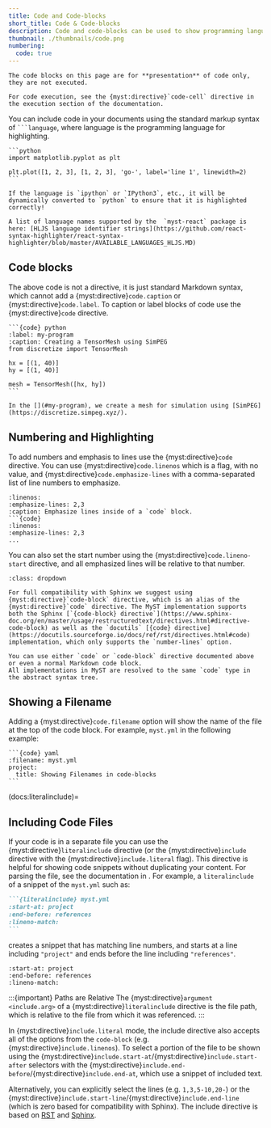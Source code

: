 ```yaml
---
title: Code and Code-blocks
short_title: Code & Code-blocks
description: Code and code-blocks can be used to show programming languages.
thumbnail: ./thumbnails/code.png
numbering:
  code: true
---
```


```{warning}
The code blocks on this page are for **presentation** of code only, they are not executed.

For code execution, see the {myst:directive}`code-cell` directive in the execution section of the documentation.
```

You can include code in your documents using the standard markup syntax of ` ```language `,
where language is the programming language for highlighting.

````{myst}
```python
import matplotlib.pyplot as plt

plt.plot([1, 2, 3], [1, 2, 3], 'go-', label='line 1', linewidth=2)
```
````

```{note}
If the language is `ipython` or `IPython3`, etc., it will be dynamically converted to `python` to ensure that it is highlighted correctly!

A list of language names supported by the  `myst-react` package is here: [HLJS language identifier strings](https://github.com/react-syntax-highlighter/react-syntax-highlighter/blob/master/AVAILABLE_LANGUAGES_HLJS.MD)
```

## Code blocks

The above code is not a directive, it is just standard Markdown syntax, which cannot add a {myst:directive}`code.caption` or {myst:directive}`code.label`. To caption or label blocks of code use the {myst:directive}`code` directive.

````{myst}
```{code} python
:label: my-program
:caption: Creating a TensorMesh using SimPEG
from discretize import TensorMesh

hx = [(1, 40)]
hy = [(1, 40)]

mesh = TensorMesh([hx, hy])
```

In the [](#my-program), we create a mesh for simulation using [SimPEG](https://discretize.simpeg.xyz/).
````

## Numbering and Highlighting

To add numbers and emphasis to lines use the {myst:directive}`code` directive. You can use {myst:directive}`code.linenos` which is a flag, with no value, and {myst:directive}`code.emphasize-lines` with a comma-separated list of line numbers to emphasize.

````{code} md
:linenos:
:emphasize-lines: 2,3
:caption: Emphasize lines inside of a `code` block.
```{code}
:linenos:
:emphasize-lines: 2,3
...
````

You can also set the start number using the {myst:directive}`code.lineno-start` directive, and all emphasized lines will be relative to that number.

```{tip} Docutils and Sphinx Compatibility
:class: dropdown

For full compatibility with Sphinx we suggest using {myst:directive}`code-block` directive, which is an alias of the {myst:directive}`code` directive. The MyST implementation supports both the Sphinx [`{code-block} directive`](https://www.sphinx-doc.org/en/master/usage/restructuredtext/directives.html#directive-code-block) as well as the `docutils` [{code} directive](https://docutils.sourceforge.io/docs/ref/rst/directives.html#code) implementation, which only supports the `number-lines` option.

You can use either `code` or `code-block` directive documented above or even a normal Markdown code block.
All implementations in MyST are resolved to the same `code` type in the abstract syntax tree.
```

## Showing a Filename

Adding a {myst:directive}`code.filename` option will show the name of the file at the top of the code block. For example, `myst.yml` in the following example:

````{myst}
```{code} yaml
:filename: myst.yml
project:
  title: Showing Filenames in code-blocks
```
````

(docs:literalinclude)=

## Including Code Files

If your code is in a separate file you can use the {myst:directive}`literalinclude` directive (or the {myst:directive}`include` directive with the {myst:directive}`include.literal` flag).
This directive is helpful for showing code snippets without duplicating your content.
For parsing the file, see the documentation in [](#docs:include).
For example, a `literalinclude` of a snippet of the `myst.yml` such as:

````markdown
```{literalinclude} myst.yml
:start-at: project
:end-before: references
:lineno-match:
```
````

creates a snippet that has matching line numbers, and starts at a line including `"project"` and ends before the line including `"references"`.

```{literalinclude} myst.yml
:start-at: project
:end-before: references
:lineno-match:
```

:::{important} Paths are Relative
The {myst:directive}`argument <include.arg>` of a {myst:directive}`literalinclude` directive is the file path, which is relative to the file from which it was referenced.
:::

In {myst:directive}`include.literal` mode, the include directive also accepts all of the options from the `code-block` (e.g. {myst:directive}`include.linenos`).
To select a portion of the file to be shown using the {myst:directive}`include.start-at`/{myst:directive}`include.start-after` selectors with the {myst:directive}`include.end-before`/{myst:directive}`include.end-at`, which use a snippet of included text.

Alternatively, you can explicitly select the lines (e.g. `1,3,5-10,20-`) or the {myst:directive}`include.start-line`/{myst:directive}`include.end-line` (which is zero based for compatibility with Sphinx).
The include directive is based on [RST](https://docutils.sourceforge.io/docs/ref/rst/directives.html#including-an-external-document-fragment) and [Sphinx](https://www.sphinx-doc.org/en/master/usage/restructuredtext/directives.html#directive-literalinclude).
